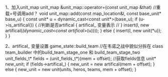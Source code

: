 1、加入unit_map
unit_map &unit_map::operator=(const unit_map &that)  //重载=号调用add？
    void unit_map::add(const map_location&l, const base_unit* base_u)
    {
        const unit* u = dynamic_cast<const unit*>(base_u);
        if (u->is_artifical()) {   //判断是否artifical
            {
                artifical_ 变量表示  //
            }
            insert(l, new artifical(*(dynamic_cast<const artifical*>(u))));
        } else {
            insert(l, new unit(*u));
        }
    }

2、artifical_ 变量设置
game_state::build_team  //在韦诺之战中貌似分拆在 class team_builder 中的build_team_stage_one 和 build_team_stage_two
    unit_fields_t* fields = (unit_fields_t*)(mem + offset);  //获取fields信息
    unit* new_unit;
    if (fields->artifical_) {
        new_unit = new artifical(mem + offset);
    } else {
        new_unit = new unit(units, heros, teams, mem + offset);
    }